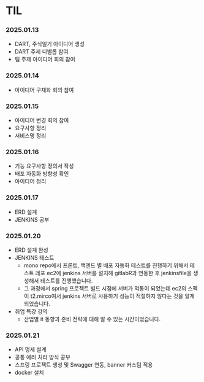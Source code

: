 # TIL
### 2025.01.13
- DART, 주식일기 아이디어 생성
- DART 주제 디벨롭 참여
- 팀 주제 아이디어 회의 참여
### 2025.01.14
- 아이디어 구체화 회의 참여
### 2025.01.15
- 아이디어 변경 회의 참여
- 요구사항 정리
- 서비스명 정리
### 2025.01.16
- 기능 요구사항 정의서 작성
- 배포 자동화 방향성 확인
- 아이디어 정리
### 2025.01.17
- ERD 설계
- JENKINS 공부
### 2025.01.20
- ERD 설계 완성
- JENKINS 테스트
  - mono repo에서 프론트, 백엔드 별 배포 자동화 테스트를 진행하기 위해서 테스트 레포 ec2에 jenkins 서버를 설치해 gitlabR과 연동한 후 jenkinsfile을 생성해서 테스트를 진행했습니다.
  - 그 과정에서 spring 프로젝트 빌드 시점에 서버가 먹통이 되었는데 ec2의 스펙이 t2.mirco여서 jenkins 서버로 사용하기 성능이 적절하지 않다는 것을 알게 되었습니다.
- 취업 특강 강의
  - 산업별 it 동향과 준비 전략에 대해 알 수 있는 시간이었습니다.
### 2025.01.21
- API 명세 설계
- 공통 에러 처리 방식 공부
- 스프링 프로젝트 생성 및 Swagger 연동, banner 커스텀 적용
- docker 설치